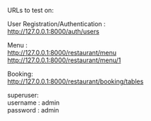 URLs to test on:

User Registration/Authentication :<br>
http://127.0.0.1:8000/auth/users<br>

Menu :<br>
http://127.0.0.1:8000/restaurant/menu<br>
http://127.0.0.1:8000/restaurant/menu/1<br>

Booking:<br>
http://127.0.0.1:8000/restaurant/booking/tables<br>

superuser:<br>
username : admin<br>
password : admin
